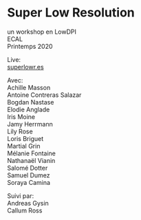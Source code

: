 # Super Low Resolution  
un workshop en LowDPI  
ECAL  
Printemps 2020  

Live:  
[superlowr.es](https://superlowr.es)

Avec:  
Achille Masson  
Antoine Contreras Salazar  
Bogdan Nastase  
Elodie Anglade  
Iris Moine  
Jamy Herrmann  
Lily Rose  
Loris Briguet  
Martial Grin  
Mélanie Fontaine  
Nathanaël Vianin  
Salomé Dotter  
Samuel Dumez  
Soraya Camina  
 
Suivi par:  
Andreas Gysin  
Callum Ross  
